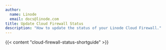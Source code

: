 ```yaml
---
author:
  name: Linode
  email: docs@linode.com
title: Update Cloud Firewall Status
description: "How to update the status of your Linode Cloud Firewall."
---
```


{{< content "cloud-firewall-status-shortguide" >}}